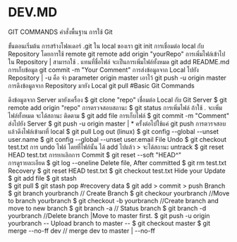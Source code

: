 # DEV.MD
GIT COMMANDS
คำสั่งพื้นฐาน การใช้ Git

ขั้นตอนเริ่มต้น การสร้างโฟลเดอร์ .git ใน local ของเรา
git init
การเชื่อมต่อ local กับ Repository โดยการใช้ remote
git remote add origin "yourRepo"
การเพิ่มไฟล์เข้าไปใน Repository | สามารถใช้ . แทนที่ชื่อไฟล์ จะเป็นการเพิ่มไฟล์ทั้งหมด
git add README.md
การเก็บข้อมูล
git commit -m "Your Comment"
การส่งข้อมูลจาก Local ไปยัง Repository | -u คือ จำ parameter origin master เอาไว้
git push -u origin master
การดึงข้อมูลจาก Repository มายัง Local
git pull 
#Basic Git Commands

ดึงข้อมูลจาก Server มายังเครื่อง
$ git clone "repo"
เชื่อมต่อ Local กับ Git Server
$ git remote add origin "repo" 
การตรวจสอบสถานะ
$ git status
การเพิ่มไฟล์ ถ้าใช้ . จะเพิ่มไฟล์ทั้งหมด จะได้สถานะ ติดตาม
$ git add file
การเก็บไฟล์
$ git commit -m "Comment"
ส่งไปยัง Server
$ git push -u origin master   | * ครั้งต่อไปใช้แค่ git push 
การตวรจสอบแล้วดึงไฟล์เข้ามาที่ local
$ git pull
Log out (linux)
$ git config --global --unset user.name
$ git config --global --unset user.email
File Undo
$ git checkout test.txt
การ undo ไฟล์ โดยที่ไฟล์นั้น ได้ add ไปแล้ว > จะได้สถานะ untrack
$ git reset HEAD test.txt
การยกเลิกการ Commit
$ git reset --soft "HEAD^"  
การดูรายละเอียด
$ git log --oneline
Delete file, After committed
$ git rm test.txt
Recovery
$ git reset HEAD test.txt
$ git checkout test.txt
Hide your Update
$ git add file
$ git stash    
$ git pull 
$ git stash pop  #recovery data 
$ git add > commit > push
Branch
$ git branch yourbranch 	  	     // Create Branch
$ git checkour yourbranch		     //Move to branch yourbranch
$ git checkout -b yourbranch 	  	    //Create branch and move to new branch
$ git branch -a 			    // Status branch
$ git branch -d yourbranch 		   //Delete branch |Move to master first.
$ git push -u origin yourbranch	
-- Upload branch to master -- 
$ git checkout master 
$ git merge --no-ff dev 		 // merge dev to master | --no-ff 
